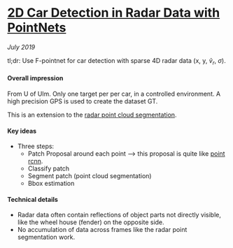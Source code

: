 # [2D Car Detection in Radar Data with PointNets](https://arxiv.org/abs/1904.08414)

_July 2019_

tl;dr: Use F-pointnet for car detection with sparse 4D radar data (x, y, $\tilde {v}_r$, $\sigma$).

#### Overall impression
From U of Ulm. Only one target per per car, in a controlled environment. A high precision GPS is used to create the dataset GT.

This is an extension to the [radar point cloud segmentation](radar_point_semantic_seg.md).

#### Key ideas
- Three steps:
	- Patch Proposal around each point --> this proposal is quite like [point rcnn](point_rcnn.md).
	- Classify patch
	- Segment patch (point cloud segmentation)
	- Bbox estimation

#### Technical details
- Radar data often contain reflections of object parts not directly visible, like the wheel house (fender) on the opposite side.
- No accumulation of data across frames like the radar point segmentation work.


